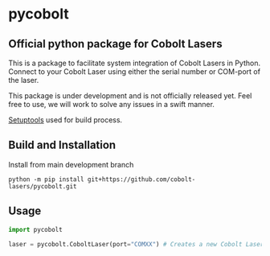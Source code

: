 # pycobolt
## Official python package for Cobolt Lasers
This is a package to facilitate system integration of Cobolt Lasers in Python. Connect to your Cobolt Laser using either the serial number or COM-port of the laser. 

This package is under development and is not officially released yet. Feel free to use, we will work to solve any issues in a swift manner.

[Setuptools](https://pypi.org/project/setuptools/) used for build process.



## Build and Installation
Install from main development branch
```
python -m pip install git+https://github.com/cobolt-lasers/pycobolt.git
```

## Usage
```python
import pycobolt

laser = pycobolt.CoboltLaser(port="COMXX") # Creates a new Cobolt Laser object. Replace COMXX with the com-port of the laser
```
